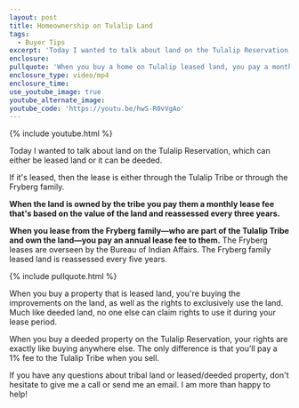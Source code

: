 ```yaml
---
layout: post
title: Homeownership on Tulalip Land
tags:
  - Buyer Tips
excerpt: 'Today I wanted to talk about land on the Tulalip Reservation, which can either be leased land from the Fryeburgs or it can be deeded.'
enclosure:
pullquote: 'When you buy a home on Tulalip leased land, you pay a monthly or annual lease fee.'
enclosure_type: video/mp4
enclosure_time:
use_youtube_image: true
youtube_alternate_image:
youtube_code: 'https://youtu.be/hwS-R0vVgAo'
---
```



{% include youtube.html %}

Today I wanted to talk about land on the Tulalip Reservation, which can either be leased land or it can be deeded.

If it's leased, then the lease is either through the Tulalip Tribe or through the Fryberg family.

**When the land is owned by the tribe you pay them a monthly lease fee that's based on the value of the land and reassessed every three years.**

**When you lease from the Fryberg family—who are part of the Tulalip Tribe and own the land—you pay an annual lease fee to them.** The Fryberg leases are overseen by the Bureau of Indian Affairs. The Fryberg family leased land is reassessed every five years.

{% include pullquote.html %}

When you buy a property that is leased land, you're buying the improvements on the land, as well as the rights to exclusively use the land. Much like deeded land, no one else can claim rights to use it during your lease period.

When you buy a deeded property on the Tulalip Reservation, your rights are exactly like buying anywhere else. The only difference is that you'll pay a 1% fee to the Tulalip Tribe when you sell.

If you have any questions about tribal land or leased/deeded property, don't hesitate to give me a call or send me an email. I am more than happy to help!
